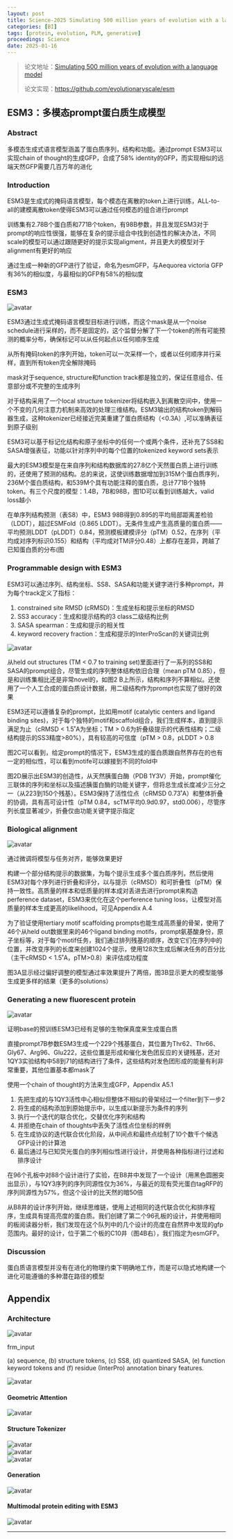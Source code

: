 ```yaml
---
layout: post
title: Science-2025 Simulating 500 million years of evolution with a language model
categories: [BI]
tags: [protein, evolution, PLM, generative]
proceedings: Science
date: 2025-01-16
---
```


> 论文地址：[Simulating 500 million years of evolution with a language model](https://www.science.org/doi/10.1126/science.ads0018)
>
> 论文实现：<https://github.com/evolutionaryscale/esm>

## ESM3：多模态prompt蛋白质生成模型

### Abstract

多模态生成式语言模型涵盖了蛋白质序列，结构和功能。通过prompt ESM3可以实现chain of thought的生成GFP，合成了58% identity的GFP，而实现相似的远端天然GFP需要几百万年的进化

### Introduction

ESM3是生成式的掩码语言模型，每个模态在离散的token上进行训练，ALL-to-all的建模离散token使得ESM3可以通过任何模态的组合进行prompt

训练集有2.78B个蛋白质和771B个token，有98B参数，并且发现ESM3对于prompt的响应性很强，能够在复杂的提示组合中找到创造性的解决办法，不同scale的模型可以通过跟随更好的提示实现aligment，并且更大的模型对于alignment有更好的响应

通过生成一种新的GFP进行了验证，命名为esmGFP，与Aequorea victoria GFP有36%的相似度，与最相似的GFP有58%的相似度

### ESM3

<div style><img src="https://blog-img-1259433191.cos.ap-shanghai.myqcloud.com/ESM3/fig1.png" alt="avatar" style /></div>

ESM3通过生成式掩码语言模型目标进行训练，而这个mask是从一个noise schedule进行采样的，而不是固定的，这个监督分解了下一个token的所有可能预测的概率分布，确保标记可以从任何起点以任何顺序生成

从所有掩码token的序列开始，token可以一次采样一个，或者以任何顺序并行采样，直到所有token完全解除掩码

mask对于sequence, structure和function track都是独立的，保证任意组合、任意部分或不完整的生成序列

对于结构采用了一个local structure tokenizer将结构嵌入到离散空间中，使用一个不变的几何注意力机制来高效的处理三维结构。ESM3输出的结构token到解码器生成，这种tokenizer已经接近完美重建了蛋白质结构（<0.3A）,可以准确表征到原子级别

ESM3可以基于标记化结构和原子坐标中的任何一个或两个条件，还补充了SS8和SASA增强表征，功能以针对序列中的每个位置的tokenized keyword sets表示

最大的ESM3模型是在来自序列和结构数据库的27.8亿个天然蛋白质上进行训练的，还使用了预测的结构。总的来说，这使训练数据增加到315M个蛋白质序列，236M个蛋白质结构，和539M个具有功能注释的蛋白质，总计771B个独特token。有三个尺度的模型：1.4B，7B和98B，图1D可以看到训练越大，valid loss越小

在单序列结构预测（表S8）中，ESM3 98B得到0.895的平均局部距离差检验（LDDT），超过ESMFold（0.865 LDDT）。无条件生成产生高质量的蛋白质——平均预测LDDT（pLDDT）0.84，预测模板建模评分（pTM）0.52，在序列（平均成对序列标识0.155）和结构（平均成对TM评分0.48）上都存在差异，跨越了已知蛋白质的分布(图

### Programmable design with ESM3

ESM3可以通过序列、结构坐标、SS8、SASA和功能关键字进行多种prompt，并为每个track定义了指标：

1.  constrained site RMSD (cRMSD)：生成坐标和提示坐标的RMSD
2.  SS3 accuracy：生成和提示结构的3 class二级结构比例
3.  SASA spearman：生成和提示的相关性
4.  keyword recovery fraction：生成和提示的InterProScan的关键词比例

<div style><img src="https://blog-img-1259433191.cos.ap-shanghai.myqcloud.com/ESM3/fig2.png" alt="avatar" style /></div>

从held out structures (TM < 0.7 to training set)里面进行了一系列的SS8和SASA的prompt组合，尽管生成的序列整体结构依旧合理（mean pTM 0.85），但是和训练集相比还是非常novel的，如图2 B上所示，结构和序列不算相似。还使用了一个人工合成的蛋白质设计数据，用二级结构作为prompt也实现了很好的效果

ESM3还可以遵循复杂的prompt，比如用motif (catalytic centers and ligand binding sites)，对于每个独特的motif和scaffold组合，我们生成样本，直到提示满足为止（cRMSD < 1.5˚A为坐标；TM > 0.6为折叠级提示的代表性结构；二级结构提示的SS3精度>80%），具有较高的可信度（pTM > 0.8，pLDDT > 0.8

图2C可以看到，给定prompt的情况下，ESM3生成的蛋白质跟自然界存在的也有一定的相似性，可以看到motife可以嫁接到不同的fold中

图2D展示出ESM3的创造性，从天然胰蛋白酶（PDB 1Y3V）开始，prompt催化三联体的序列和坐标以及描述胰蛋白酶的功能关键字，但将总生成长度减少三分之一（从223到150个残基）。ESM3保持了活性位点（cRMSD 0.73˚A）和整体折叠的协调，具有高可设计性（pTM 0.84，scTM平均0.9d0.97，std0.006），尽管序列长度显著减少，折叠仅由功能关键字提示指定

### Biological alignment

<div style><img src="https://blog-img-1259433191.cos.ap-shanghai.myqcloud.com/ESM3/fig3.png" alt="avatar" style /></div>

通过微调将模型与任务对齐，能够效果更好

构建一个部分结构提示的数据集，为每个提示生成多个蛋白质序列，然后使用ESM3对每个序列进行折叠和评分，以与提示（cRMSD）和可折叠性（pTM）保持一致性。高质量的样本和低质量的样本成对丢进去进行prompt来构造perference dataset，ESM3来优化在这个perference tuning loss，让模型对高质量的样本生成更高的likelihood，可见Appendix A.4

为了验证使用tertiary motif scaffolding prompts也能生成高质量的骨架，使用了46个从held out数据里来的46个ligand binding motifs，prompt氨基酸身份，原子坐标等，对于每个motif任务，我们通过排列残基的顺序，改变它们在序列中的位置，并改变序列的长度来创建1024个提示，使用128次生成后解决任务的百分比（主干cRMSD < 1.5˚A，pTM>0.8）来评估成功程度

图3A显示经过偏好调整的模型通过率效果提升了两倍，图3B显示更大的模型能够生成更多样的结果（更多的solutions）

### Generating a new fluorescent protein

<div style><img src="https://blog-img-1259433191.cos.ap-shanghai.myqcloud.com/ESM3/fig4.png" alt="avatar" style /></div>

证明base的预训练ESM3已经有足够的生物保真度来生成蛋白质

直接prompt7B参数ESM3生成一个229个残基蛋白，其位置为Thr62、Thr66、Gly67、Arg96、Glu222，这些位置是形成和催化发色团反应的关键残基，还对1QY3实验结构中58到71的结构进行了条件，这些结构对发色团形成的能量有利非常重要，其他位置基本都mask了

使用一个chain of thought的方法来生成GFP，Appendix A5.1

1.  先把生成的与1QY3活性中心相似但整体不相似的骨架经过一个filter到下一步2
2.  将生成的结构添加到原始提示中，以生成以新提示为条件的序列
3.  执行一个迭代的联合优化，交替优化序列和结构
4.  并拒绝在chain of thoughts中丢失了活性点位坐标的样例
5.  在生成协议的迭代联合优化阶段，从中间点和最终点绘制了10个数千个候选GFP设计的计算池
6.  最后通过与已知荧光蛋白的序列相似性进行设计，并使用各种指标进行过滤和排序设计

在96个孔板中对88个设计进行了实验，在B8井中发现了一个设计（用黑色圆圈突出显示），与1QY3序列的序列同源性仅为36%，与最近的现有荧光蛋白tagRFP的序列同源性为57%，但这个设计的比天然的暗50倍

从B8井的设计序列开始，继续思维链，使用上述相同的迭代联合优化和排序程序，生成具有提高亮度的蛋白质。我们创建了第二个96孔板的设计，并使用相同的板阅读器分析，我们发现在这个队列中的几个设计的亮度在自然界中发现的gfp范围内。最好的设计，位于第二个板的C10井（图4B右），我们指定为esmGFP。

### Discussion

蛋白质语言模型并没有在进化的物理约束下明确地工作，而是可以隐式地构建一个进化可能遵循的多种潜在路径的模型

## Appendix

### Architecture

<div style><img src="https://blog-img-1259433191.cos.ap-shanghai.myqcloud.com/ESM3/figs1.png" alt="avatar" style /></div>

frm\_input

(a) sequence, (b) structure tokens, (c) SS8, (d) quantized SASA, (e) function keyword tokens and (f) residue (InterPro) annotation binary features.

<div style><img src="https://blog-img-1259433191.cos.ap-shanghai.myqcloud.com/ESM3/tabs1.png" alt="avatar" style /></div>

#### Geometric Attention

<div style><img src="https://blog-img-1259433191.cos.ap-shanghai.myqcloud.com/ESM3/figs2.png" alt="avatar" style /></div>

#### Structure Tokenizer

<div style><img src="https://blog-img-1259433191.cos.ap-shanghai.myqcloud.com/ESM3/figs3.png" alt="avatar" style /></div>

<div style><img src="https://blog-img-1259433191.cos.ap-shanghai.myqcloud.com/ESM3/figs4.png" alt="avatar" style /></div>

<div style><img src="https://blog-img-1259433191.cos.ap-shanghai.myqcloud.com/ESM3/figs5.png" alt="avatar" style /></div>

#### Generation

<div style><img src="https://blog-img-1259433191.cos.ap-shanghai.myqcloud.com/ESM3/figs15.png" alt="avatar" style /></div>

#### Multimodal protein editing with ESM3

<div style><img src="https://blog-img-1259433191.cos.ap-shanghai.myqcloud.com/ESM3/figs16.png" alt="avatar" style /></div>

<hr align="left" color="#987cb9" size="1">

